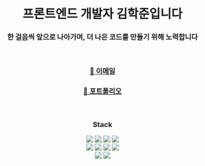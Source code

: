 <h1 align="center">프론트엔드 개발자 김학준입니다</h1>

<h3 align="center">한 걸음씩 앞으로 나아가며, 더 나은 코드를 만들기 위해 노력합니다</h3>

<br/>

<div align="center">
   <h3><a href="mailto:hakjoon55@gmail.com">📧 이메일<a/></h3>
   <h3><a href="https://sedate-stranger-8e6.notion.site/Notion-1ec1e300d9e04a338dcf0372df73269c">🎨 포트폴리오<a/></h3>
</div>


<br/>

<div align="center">
    <h3>Stack</h3>
        <img src="https://img.shields.io/badge/HTML-E34F26?style=&logo=HTML5&logoColor=white"/>
        <img src="https://img.shields.io/badge/CSS-1572B6?style=&logo=CSS3&logoColor=white"/>
        <img src="https://img.shields.io/badge/JavaScript-F7DF1E?style=&logo=JavaScript&logoColor=white"/>
        <img src="https://img.shields.io/badge/TypeScript-3178C6?style=&logo=TypeScript&logoColor=white"/>
    <br/>
        <img src="https://img.shields.io/badge/React-61DAFB?style=&logo=React&logoColor=white"/>
        <img src="https://img.shields.io/badge/React%20Hook%20Form-EC5990?style=&logo=reacthookform&logoColor=white"/>
        <img src="https://img.shields.io/badge/React%20Query-FF4154?style=&logo=reactquery&logoColor=white"/>
        <img src="https://img.shields.io/badge/Axios-5A29E4?style=&logo=axios&logoColor=white"/>
    <br/>
        <img src="https://img.shields.io/badge/Git-F05032?style=&logo=Git&logoColor=white"/>
        <img src="https://img.shields.io/badge/GitHub-181717?style=&logo=GitHub&logoColor=white"/>
</div>  


